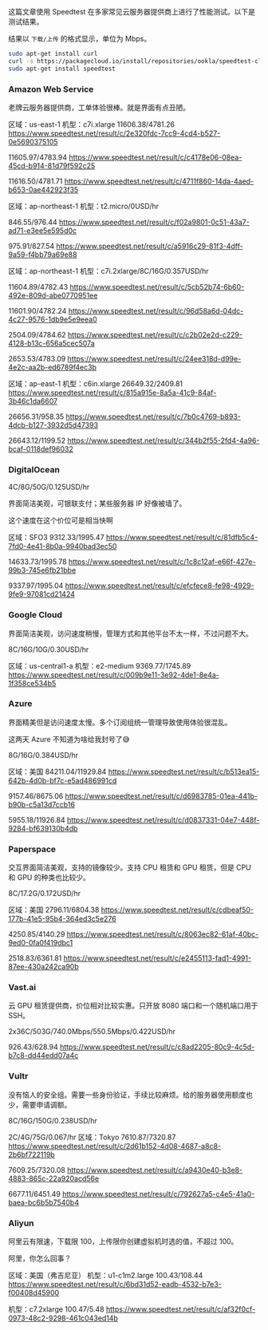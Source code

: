 这篇文章使用 Speedtest 在多家常见云服务器提供商上进行了性能测试。以下是测试结果。

结果以 `下载/上传` 的格式显示，单位为 Mbps。

```sh
sudo apt-get install curl
curl -s https://packagecloud.io/install/repositories/ookla/speedtest-cli/script.deb.sh | sudo bash
sudo apt-get install speedtest
```

### Amazon Web Service

老牌云服务器提供商，工单体验很棒。就是界面有点丑陋。

区域：us-east-1
机型：c7i.xlarge
11606.38/4781.26
https://www.speedtest.net/result/c/2e320fdc-7cc9-4cd4-b527-0e5690375105

11605.97/4783.94
https://www.speedtest.net/result/c/c4178e06-08ea-45cd-b914-81d79f592c25

11616.50/4781.71
https://www.speedtest.net/result/c/4711f860-14da-4aed-b653-0ae442923f35

区域：ap-northeast-1
机型：t2.micro/0USD/hr

846.55/976.44
https://www.speedtest.net/result/c/f02a9801-0c51-43a7-ad71-e3ee5e595d0c

975.91/827.54
https://www.speedtest.net/result/c/a5916c29-81f3-4dff-9a59-f4bb79a69e88

区域：ap-northeast-1
机型：c7i.2xlarge/8C/16G/0.357USD/hr

11604.89/4782.43
https://www.speedtest.net/result/c/5cb52b74-6b60-492e-809d-abe0770951ee

11601.90/4782.24
https://www.speedtest.net/result/c/96d58a6d-04dc-4c27-9576-1db9e5e9eea0

2504.09/4784.62
https://www.speedtest.net/result/c/c2b02e2d-c229-4128-b13c-656a5cec507a

2653.53/4783.09
https://www.speedtest.net/result/c/24ee318d-d99e-4e2c-aa2b-ed6789f4ec3b

区域：ap-east-1
机型：c6in.xlarge
26649.32/2409.81
https://www.speedtest.net/result/c/815a915e-8a5a-41c9-84af-3b46c1da6607

26656.31/958.35
https://www.speedtest.net/result/c/7b0c4769-b893-4dcb-b127-3932d5d47393

26643.12/1199.52
https://www.speedtest.net/result/c/344b2f55-2fd4-4a96-bcaf-0118def96032

### DigitalOcean

4C/8G/50G/0.125USD/hr

界面简洁美观，可银联支付；某些服务器 IP 好像被墙了。

这个速度在这个价位可是相当快啊

区域：SFO3
9312.33/1995.47
https://www.speedtest.net/result/c/81dfb5c4-7fd0-4e41-8b0a-9940bad3ec50

14633.73/1995.78
https://www.speedtest.net/result/c/1c8c12af-e66f-427e-99b3-745e6fb21bbe

9337.97/1995.04
https://www.speedtest.net/result/c/efcfece8-fe98-4929-9fe9-97081cd21424

### Google Cloud

界面简洁美观，访问速度稍慢，管理方式和其他平台不太一样，不过问题不大。

8C/16G/10G/0.30USD/hr

区域：us-central1-a
机型：e2-medium
9369.77/1745.89
https://www.speedtest.net/result/c/009b9e11-3e92-4de1-8e4a-1f358ce534b5

### Azure

界面精美但是访问速度太慢。多个订阅组统一管理导致使用体验很混乱。

这两天 Azure 不知道为啥给我封号了😅

8G/16G/0.384USD/hr

区域：美国
84211.04/11929.84
https://www.speedtest.net/result/c/b513ea15-642b-4d0b-bf7c-e5ad486991cd

9157.46/8675.06
https://www.speedtest.net/result/c/d6983785-01ea-441b-b90b-c5a13d7ccb16

5955.18/11926.84
https://www.speedtest.net/result/c/d0837331-04e7-448f-9284-bf639130b4db

### Paperspace

交互界面简洁美观，支持的镜像较少。支持 CPU 租赁和 GPU 租赁，但是 CPU 和 GPU 的种类也比较少。

8C/17.2G/0.172USD/hr

区域：美国
2796.11/6804.38
https://www.speedtest.net/result/c/cdbeaf50-177b-41e5-95b4-364ed3c5e276

4250.85/4140.29
https://www.speedtest.net/result/c/8063ec82-61af-40bc-9ed0-0fa0f419dbc1

2518.83/6361.81
https://www.speedtest.net/result/c/e2455113-fad1-4991-87ee-430a242ca90b

### Vast.ai

云 GPU 租赁提供商，价位相对比较实惠。只开放 8080 端口和一个随机端口用于 SSH。

2x36C/503G/740.0Mbps/550.5Mbps/0.422USD/hr

926.43/628.94
https://www.speedtest.net/result/c/c8ad2205-80c9-4c5d-b7c8-dd44edd07a4c

### Vultr

没有恼人的安全组。需要一些身份验证，手续比较麻烦。给的服务器使用额度也少，需要申请调额。

8C/16G/150G/0.238USD/hr

2C/4G/75G/0.067/hr
区域：Tokyo
7610.87/7320.87
https://www.speedtest.net/result/c/2d61b152-4d08-4687-a8c8-2b6bf722119b

7609.25/7320.08
https://www.speedtest.net/result/c/a9430e40-b3e8-4883-865c-22a920acd56e

6677.11/6451.49
https://www.speedtest.net/result/c/792627a5-c4e5-41a0-baea-bc6b5b7540b4

### Aliyun

阿里云有限速，下载限 100，上传限你创建虚拟机时选的值，不超过 100。

阿里，你怎么回事？

区域：美国（弗吉尼亚）
机型：u1-c1m2.large
100.43/108.44
https://www.speedtest.net/result/c/6bd31d52-eadb-4532-b7e3-f00408d45900

机型：c7.2xlarge
100.47/5.48
https://www.speedtest.net/result/c/af32f0cf-0973-48c2-9298-461c043ed14b